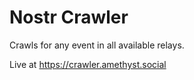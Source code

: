 # Nostr Crawler

Crawls for any event in all available relays. 

Live at https://crawler.amethyst.social

